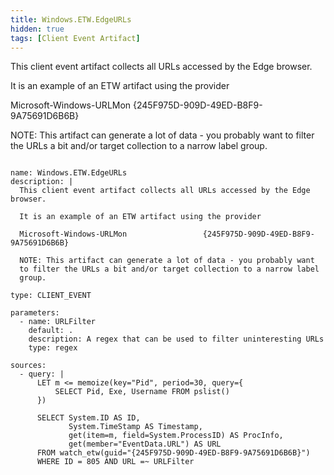 ```yaml
---
title: Windows.ETW.EdgeURLs
hidden: true
tags: [Client Event Artifact]
---
```


This client event artifact collects all URLs accessed by the Edge browser.

It is an example of an ETW artifact using the provider

Microsoft-Windows-URLMon                 {245F975D-909D-49ED-B8F9-9A75691D6B6B}

NOTE: This artifact can generate a lot of data - you probably want
to filter the URLs a bit and/or target collection to a narrow label
group.


<pre><code class="language-yaml">
name: Windows.ETW.EdgeURLs
description: |
  This client event artifact collects all URLs accessed by the Edge browser.

  It is an example of an ETW artifact using the provider

  Microsoft-Windows-URLMon                 {245F975D-909D-49ED-B8F9-9A75691D6B6B}

  NOTE: This artifact can generate a lot of data - you probably want
  to filter the URLs a bit and/or target collection to a narrow label
  group.

type: CLIENT_EVENT

parameters:
  - name: URLFilter
    default: .
    description: A regex that can be used to filter uninteresting URLs
    type: regex

sources:
  - query: |
      LET m <= memoize(key="Pid", period=30, query={
          SELECT Pid, Exe, Username FROM pslist()
      })

      SELECT System.ID AS ID,
             System.TimeStamp AS Timestamp,
             get(item=m, field=System.ProcessID) AS ProcInfo,
             get(member="EventData.URL") AS URL
      FROM watch_etw(guid="{245F975D-909D-49ED-B8F9-9A75691D6B6B}")
      WHERE ID = 805 AND URL =~ URLFilter

</code></pre>

